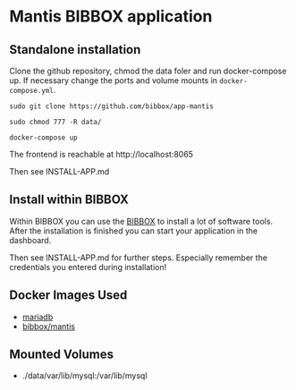 # Mantis BIBBOX application

## Standalone installation
Clone the github repository, chmod the data foler and run docker-compose up. If necessary change the ports and volume mounts in `docker-compose.yml`.

`sudo git clone https://github.com/bibbox/app-mantis`

`sudo chmod 777 -R data/`

`docker-compose up`

The frontend is reachable at http://localhost:8065

Then see INSTALL-APP.md

## Install within BIBBOX

Within BIBBOX you can use the [BIBBOX](https://bibbox.readthedocs.io/en/latest/) to install a lot of software tools. After the installation is finished you can start your application in the dashboard. 

Then see INSTALL-APP.md for further steps. Especially remember the credentials you entered during installation!

## Docker Images Used
* [mariadb](https://hub.docker.com/_/mariadb)
* [bibbox/mantis](https://hub.docker.com/r/bibbox/mantis)

## Mounted Volumes

- ./data/var/lib/mysql:/var/lib/mysql
